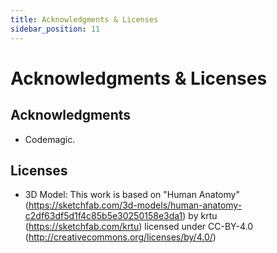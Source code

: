 ```yaml
---
title: Acknowledgments & Licenses
sidebar_position: 11
---
```


# Acknowledgments & Licenses

## Acknowledgments

- Codemagic.

## Licenses

- 3D Model: This work is based on "Human Anatomy" (https://sketchfab.com/3d-models/human-anatomy-c2df63df5d1f4c85b5e30250158e3da1) by krtu (https://sketchfab.com/krtu) licensed under CC-BY-4.0 (http://creativecommons.org/licenses/by/4.0/)
